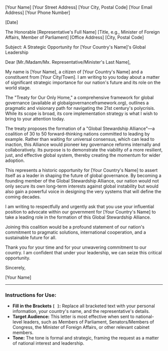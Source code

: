 [Your Name]
[Your Street Address]
[Your City, Postal Code]
[Your Email Address]
[Your Phone Number]

[Date]

The Honorable [Representative's Full Name]
[Title, e.g., Minister of Foreign Affairs, Member of Parliament]
[Office Address]
[City, Postal Code]

Subject: A Strategic Opportunity for [Your Country's Name]'s Global Leadership

Dear [Mr./Madam/Mx. Representative/Minister's Last Name],

My name is [Your Name], a citizen of [Your Country's Name] and a constituent from [Your City/Town]. I am writing to you today about a matter of significant strategic importance for our nation's future and its role on the world stage.

The "Treaty for Our Only Home," a comprehensive framework for global governance (available at globalgovernanceframework.org), outlines a pragmatic and visionary path for navigating the 21st century's polycrisis. While its scope is broad, its core implementation strategy is what I wish to bring to your attention today.

The treaty proposes the formation of a "Global Stewardship Alliance"—a coalition of 30 to 50 forward-thinking nations committed to leading by example. Rather than waiting for universal consensus, which can lead to inaction, this Alliance would pioneer key governance reforms internally and collaboratively. Its purpose is to demonstrate the viability of a more resilient, just, and effective global system, thereby creating the momentum for wider adoption.

This represents a historic opportunity for [Your Country's Name] to assert itself as a leader in shaping the future of global governance. By becoming a founding member of the Global Stewardship Alliance, our nation would not only secure its own long-term interests against global instability but would also gain a powerful voice in designing the very systems that will define the coming decades.

I am writing to respectfully and urgently ask that you use your influential position to advocate within our government for [Your Country's Name] to take a leading role in the formation of this Global Stewardship Alliance.

Joining this coalition would be a profound statement of our nation's commitment to pragmatic solutions, international cooperation, and a sustainable future for all.

Thank you for your time and for your unwavering commitment to our country. I am confident that under your leadership, we can seize this critical opportunity.

Sincerely,

[Your Name]


---
### Instructions for Use:

* **Fill in the Brackets `[ ]`:** Replace all bracketed text with your personal information, your country's name, and the representative's details.
* **Target Audience:** This letter is most effective when sent to national-level leaders, such as Members of Parliament, Senators/Members of Congress, the Minister of Foreign Affairs, or other relevant cabinet members.
* **Tone:** The tone is formal and strategic, framing the request as a matter of national interest and leadership.
